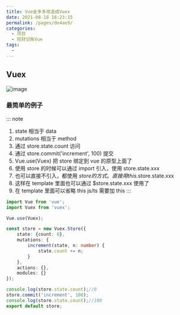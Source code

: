 ```yaml
---
title: Vue金多多改造成Vuex
date: 2021-08-18 16:23:15
permalink: /pages/de4ae9/
categories:
  - 项目
  - 旺财记账Vue
tags:
  - 
---
```

  
## Vuex
![image](https://cdn.jsdelivr.net/gh/botshen/cdn@master/20210813/image.3w3u1psd8x80.png)
### 最简单的例子
::: note
1. state 相当于 data
2. mutations 相当于 method
3. 通过 store.state.count 访问
4. 通过 store.commit('increment', 100) 提交
5. Vue.use(Vuex) 把 store 绑定到 vue 的原型上面了
6. 使用 store 的时候可以通过 import 引入，使用 store.state.xxx
7. 也可以直接不引入，都使用 $store 的方式。直接用 this.$store.state.xxx 
8. 这样在 template 里面也可以通过 $store.state.xxx 使用了
9. 在 template 里面可以省略 this js/ts 需要加 this
:::
```ts
import Vue from 'vue';
import Vuex from 'vuex';

Vue.use(Vuex);

const store = new Vuex.Store({
    state: {count: 0},
    mutations: {
        increment(state, n: number) {
            state.count += n;
        }
    },
    actions: {},
    modules: {}
});

console.log(store.state.count);//0
store.commit('increment', 100);
console.log(store.state.count);//100
export default store;

```

